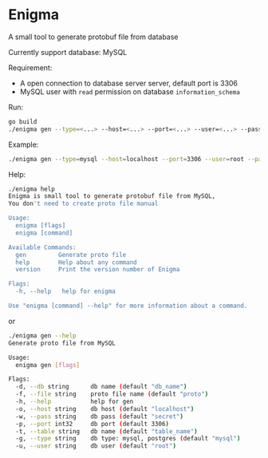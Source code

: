 # Enigma

A small tool to generate protobuf file from database

Currently support database: MySQL

Requirement:
- A open connection to database server server, default port is 3306
- MySQL user with `read` permission on database `information_schema`

Run:
```bash
go build
./enigma gen --type=<...> --host=<...> --port=<...> --user=<...> --pass=<...> --db=<...> --table=<..> --file=<..>
```

Example:
```bash
./enigma gen --type=mysql --host=localhost --port=3306 --user=root --pass=secret --db=staging --table=apps --file=app.proto
```

Help:
```bash
./enigma help
Enigma is small tool to generate protobuf file from MySQL,
You don't need to create proto file manual

Usage:
  enigma [flags]
  enigma [command]

Available Commands:
  gen         Generate proto file
  help        Help about any command
  version     Print the version number of Enigma

Flags:
  -h, --help   help for enigma

Use "enigma [command] --help" for more information about a command.
```

or

```bash
./enigma gen --help
Generate proto file from MySQL

Usage:
  enigma gen [flags]

Flags:
  -d, --db string      db name (default "db_name")
  -f, --file string    proto file name (default "proto")
  -h, --help           help for gen
  -o, --host string    db host (default "localhost")
  -w, --pass string    db pass (default "secret")
  -p, --port int32     db port (default 3306)
  -t, --table string   db name (default "table_name")
  -g, --type string    db type: mysql, postgres (default "mysql")
  -u, --user string    db user (default "root")
```
